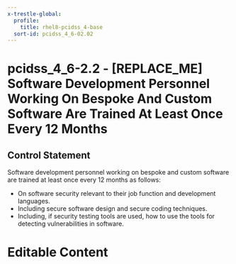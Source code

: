 ```yaml
---
x-trestle-global:
  profile:
    title: rhel8-pcidss_4-base
  sort-id: pcidss_4_6-02.02
---
```


# pcidss_4_6-2.2 - \[REPLACE_ME\] Software Development Personnel Working On Bespoke And Custom Software Are Trained At Least Once Every 12 Months

## Control Statement

Software development personnel working on bespoke and custom software are trained at least
once every 12 months as follows:
- On software security relevant to their job function and development languages.
- Including secure software design and secure coding techniques.
- Including, if security testing tools are used, how to use the tools for detecting
vulnerabilities in software.

# Editable Content

<!-- Make additions and edits below -->
<!-- The above represents the contents of the control as received by the profile, prior to additions. -->
<!-- If the profile makes additions to the control, they will appear below. -->
<!-- The above markdown may not be edited but you may edit the content below, and/or introduce new additions to be made by the profile. -->
<!-- If there is a yaml header at the top, parameter values may be edited. Use --set-parameters to incorporate the changes during assembly. -->
<!-- The content here will then replace what is in the profile for this control, after running profile-assemble. -->
<!-- The current profile has no added parts for this control, but you may add new ones here. -->
<!-- Each addition must have a heading either of the form ## Control my_addition_name -->
<!-- or ## Part a. (where the a. refers to one of the control statement labels.) -->
<!-- "## Control" parts are new parts added after the statement part. -->
<!-- "## Part" parts are new parts added into the top-level statement part with that label. -->
<!-- Subparts may be added with nested hash levels of the form ### My Subpart Name -->
<!-- underneath the parent ## Control or ## Part being added -->
<!-- See https://oscal-compass.github.io/compliance-trestle/tutorials/ssp_profile_catalog_authoring/ssp_profile_catalog_authoring for guidance. -->
